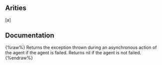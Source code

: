## Arities
[a]

## Documentation
{%raw%}
Returns the exception thrown during an asynchronous action of the
  agent if the agent is failed.  Returns nil if the agent is not
  failed.
{%endraw%}

